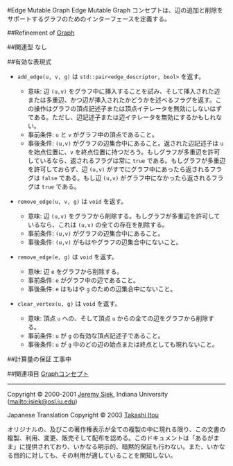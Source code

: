 #Edge Mutable Graph
Edge Mutable Graph コンセプトは、辺の追加と削除をサポートするグラフのためのインターフェースを定義する。


##Refinement of
[Graph](Graph.md)


##関連型
なし


##有効な表現式

- `add_edge(u, v, g)` は `std::pair<edge_descriptor, bool>` を返す。 
	- 意味: 辺 `(u,v)` をグラフ中に挿入することを試み、そして挿入された辺または多重辺、かつ辺が挿入されたかどうかを述べるフラグを返す。この操作はグラフの頂点記述子または頂点イテレータを無効にしないはずである。ただし、辺記述子または辺イテレータを無効にするかもしれない。
	- 事前条件: `u` と `v` がグラフ中の頂点であること。
	- 事後条件: `(u,v)` がグラフの辺集合中にあること。返された辺記述子は `u` を始点位置に、`v` を終点位置に持つだろう。もしグラフが多重辺を許可しているなら、返されるフラグは常に `true` である。もしグラフが多重辺を許可しておらず、辺 `(u,v)` がすでにグラフ中にあったら返されるフラグは `false` である。もし辺 `(u,v)` がグラフ中になかったら返されるフラグは `true` である。

- `remove_edge(u, v, g)` は `void` を返す。
	- 意味: 辺 `(u,v)` をグラフから削除する。もしグラフが多重辺を許可しているなら、これは `(u,v)` の全ての存在を削除する。
	- 事前条件: `(u,v)` がグラフの辺集合中にあること。
	- 事後条件: `(u,v)` がもはやグラフの辺集合中にないこと。

- `remove_edge(e, g)` は `void` を返す。 
	- 意味: 辺 `e` をグラフから削除する。
	- 事前条件: `e` がグラフ中の辺であること。
	- 事後条件: `e` はもはや `g` のための辺集合中にないこと。

- `clear_vertex(u, g)` は `void` を返す。 
	- 意味: 頂点 `u` への、そして頂点 `u` からの全ての辺をグラフから削除する。
	- 事前条件: `u` が `g` の有効な頂点記述子であること。
	- 事後条件: `u` が `g` 中のどの辺の始点または終点としても現れないこと。


##計算量の保証
工事中


##関連項目
[Graphコンセプト](graph_concepts.md)


***
Copyright © 2000-2001 [Jeremy Siek](http://www.boost.org/doc/libs/1_31_0/people/jeremy_siek.htm), Indiana University (<mailto:jsiek@osl.iu.edu>)

Japanese Translation Copyright © 2003 [Takashi Itou](mailto:takashi-it@po6.nsk.ne.jp)

オリジナルの、及びこの著作権表示が全ての複製の中に現れる限り、この文書の複製、利用、変更、販売そして配布を認める。このドキュメントは「あるがまま」に提供されており、いかなる明示的、暗黙的保証も行わない。また、いかなる目的に対しても、その利用が適していることを関知しない。

